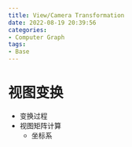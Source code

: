 ```yaml
---
title: View/Camera Transformation
date: 2022-08-19 20:39:56
categories:
- Computer Graph
tags:
- Base
---
```


# 视图变换 
- 变换过程
- 视图矩阵计算
    - 坐标系

    